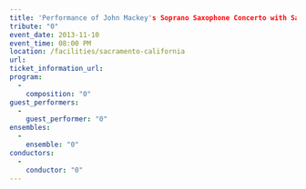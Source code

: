 ```yaml
---
title: 'Performance of John Mackey's Soprano Saxophone Concerto with Sacramento State Wind Symphony'
tribute: "0"
event_date: 2013-11-10
event_time: 08:00 PM
location: /facilities/sacramento-california
url: 
ticket_information_url: 
program: 
  -
    composition: "0"
guest_performers: 
  -
    guest_performer: "0"
ensembles: 
  -
    ensemble: "0"
conductors: 
  -
    conductor: "0"
---
```

